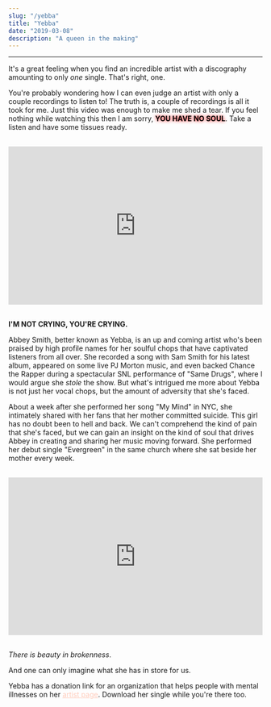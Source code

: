 ```yaml
---
slug: "/yebba"
title: "Yebba"
date: "2019-03-08"
description: "A queen in the making"
---
```

---
It's a great feeling when you find an incredible artist with a discography amounting to only *one* single. That's right, one.

You're probably wondering how I can even judge an artist with only a couple recordings to listen to! The truth is, a couple of recordings is all it took for me. Just this video was enough to make me shed a tear. If you feel nothing while watching this then I am sorry, <b style="color: black; text-shadow: 0px 0px 6px red">YOU HAVE NO SOUL</b>. Take a listen and have some tissues ready.

<div style="margin: 30px 0 ; position: relative; padding-bottom: 56.25%; padding-top: 30px; height: 0; overflow: hidden;">
    <iframe width="420" height="315" style="position: absolute; top: 0; left: 0; width: 100%; height: 100%;" src="https://www.youtube.com/embed/RXwE1G7_U9M" frameborder="0" allowfullscreen></iframe>
</div>

**I'M NOT CRYING, YOU'RE CRYING.**

Abbey Smith, better known as Yebba, is an up and coming artist who's been praised by high profile names for her soulful chops that have captivated listeners from all over. She recorded a song with Sam Smith for his latest album, appeared on some live PJ Morton music, and even backed Chance the Rapper during a spectacular SNL performance of "Same Drugs", where I would argue she _stole_ the show. But what's intrigued me more about Yebba is not just her vocal chops, but the amount of adversity that she's faced.

About a week after she performed her song "My Mind" in NYC, she intimately shared with her fans that her mother committed suicide. This girl has no doubt been to hell and back. We can't comprehend the kind of pain that she's faced, but we can gain an insight on the kind of soul that drives Abbey in creating and sharing her music moving forward. She performed her debut single "Evergreen" in the same church where she sat beside her mother every week.

<div style="margin: 30px 0 ; position: relative; padding-bottom: 56.25%; padding-top: 30px; height: 0; overflow: hidden;">
    <iframe width="420" height="315" style="position: absolute; top: 0; left: 0; width: 100%; height: 100%;" src="https://www.youtube.com/embed/0v2nhMQmntE" frameborder="0" allowfullscreen></iframe>
</div>

*There is beauty in brokenness*. 

And one can only imagine what she has in store for us.

Yebba has a donation link for an organization that helps people with mental illnesses on her <a style="color: #FFCCBC;" href="https://www.yebbasmith.com/">artist page</a>. Download her single while you're there too.

